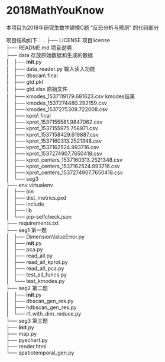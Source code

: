 # 2018MathYouKnow

本项目为2018年研究生数学建模C题 "反恐分析与预测" 的代码部分

项目结构如下：
.
├── LICENSE                                     项目license  
├── README.md                                   项目说明  
├── data                                        存放原始数据和生成的数据  
│   ├── __init__.py  
│   ├── data_reader.py                          输入读入功能  
│   ├── dbscan\ final  
│   ├── gtd.pkl  
│   ├── gtd.xlsx                                原始文件  
│   ├── kmodes_1537119179.681623.csv            kmodes结果  
│   ├── kmodes_1537274480.292159.csv  
│   ├── kmodes_1537275309.722008.csv  
│   ├── kpro\ final  
│   ├── kprot_1537155581.9847062.csv  
│   ├── kprot_1537155975.758971.csv  
│   ├── kprot_1537158429.619887.csv  
│   ├── kprot_1537160313.2521348.csv  
│   ├── kprot_1537162524.993716.csv  
│   ├── kprot_1537274907.7650418.csv  
│   ├── kprot_centers_1537160313.2521348.csv  
│   ├── kprot_centers_1537162524.993716.csv  
│   ├── kprot_centers_1537274907.7650418.csv  
│   └── seg3  
├── env                                         virtualenv  
│   ├── bin  
│   ├── dist_metrics.pxd  
│   ├── include  
│   ├── lib  
│   └── pip-selfcheck.json  
├── requirements.txt  
├── seg1                                        第一题  
│   ├── DimensionValueError.py  
│   ├── __init__.py  
│   ├── pca.py  
│   ├── read_all.py  
│   ├── read_all_kprot.py  
│   ├── read_all_pca.py  
│   ├── test_all_funcs.py  
│   └── test_kmodes.py  
├── seg2                                        第二题  
│   ├── __init__.py  
│   ├── dbscan_gen_res.py  
│   ├── hdbscan_gen_res.py  
│   └── rf_with_dim_reduce.py  
└── seg3                                        第三题  
    ├── __init__.py  
    ├── map.py  
    ├── pyechart.py  
    ├── render.html  
    └── spatiotemporal_gen.py  
